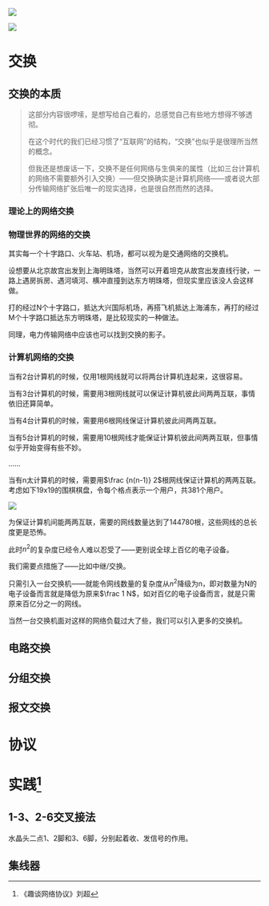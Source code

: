 ![](C:/Users/Five/Desktop/note/img/705728-20160424234826351-1957282396.png)

![](C:/Users/Five/Desktop/note/img/705728-20160424234827195-1493107425.png)

# 交换



## 交换的本质

> 这部分内容很啰嗦，是想写给自己看的，总感觉自己有些地方想得不够透彻。
>
> 在这个时代的我们已经习惯了“互联网”的结构，“交换”也似乎是很理所当然的概念。
>
> 但我还是想废话一下，交换不是任何网络与生俱来的属性（比如三台计算机的网络不需要额外引入交换）——但交换确实是计算机网络——或者说大部分传输网络扩张后唯一的现实选择，也是很自然而然的选择。

### 理论上的网络交换





### 物理世界的网络的交换

其实每一个十字路口、火车站、机场，都可以视为是交通网络的交换机。

设想要从北京故宫出发到上海明珠塔，当然可以开着坦克从故宫出发直线行驶，一路上遇房拆房、遇河填河、横冲直撞到达东方明珠塔，但现实里应该没人会这样做。

打的经过N个十字路口，抵达大兴国际机场，再搭飞机抵达上海浦东，再打的经过M个十字路口抵达东方明珠塔，是比较现实的一种做法。



同理，电力传输网络中应该也可以找到交换的影子。

### 计算机网络的交换

当有2台计算机的时候，仅用1根网线就可以将两台计算机连起来，这很容易。

当有3台计算机的时候，需要用3根网线就可以保证计算机彼此间两两互联，事情依旧还算简单。

当有4台计算机的时候，需要用6根网线保证计算机彼此间两两互联。

当有5台计算机的时候，需要用10根网线才能保证计算机彼此间两两互联，但事情似乎开始变得有些不妙。

……

当有n太计算机的时候，需要用$\frac {n(n-1)} 2$根网线保证计算机的两两互联。考虑如下19x19的围棋棋盘，令每个格点表示一个用户，共381个用户。

![](C:/Users/Five/Desktop/note/img/VCG41N1184385231.jpg)

为保证计算机间能两两互联，需要的网线数量达到了144780根，这些网线的总长度更是恐怖。

此时$n^2$的复杂度已经令人难以忍受了——更别说全球上百亿的电子设备。



我们需要点措施了——比如中继/交换。

只需引入一台交换机——就能令网线数量的复杂度从$n^2$降级为n，即对数量为N的电子设备而言就是降低为原来$\frac 1 N$，如对百亿的电子设备而言，就是只需原来百亿分之一的网线。

当然一台交换机面对这样的网络负载过大了些，我们可以引入更多的交换机。

> 

## 电路交换





## 分组交换







## 报文交换



# 协议





# 实践[^1]

## 1-3、2-6交叉接法

水晶头二点1、2脚和3、6脚，分别起着收、发信号的作用。



## 集线器







[^1]:《趣谈网络协议》刘超
